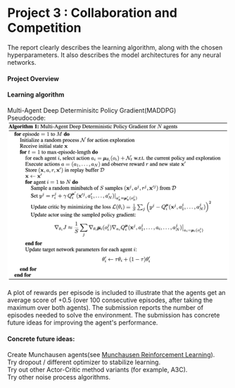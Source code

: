 # Project 3 : Collaboration and Competition
The report clearly describes the learning algorithm, along with the chosen hyperparameters. It also describes the model architectures for any neural networks.
#### Project Overview

#### Learning algorithm
Multi-Agent Deep Determinisitc Policy Gradient(MADDPG)<br>
Pseudocode:<br>
![Pseudo](/Images/maddpg-algo.png)


A plot of rewards per episode is included to illustrate that the agents get an average score of +0.5 (over 100 consecutive episodes, after taking the maximum over both agents).
The submission reports the number of episodes needed to solve the environment.
The submission has concrete future ideas for improving the agent's performance.

#### Concrete future ideas:
Create Munchausen agents(see [Munchausen Reinforcement Learning](https://arxiv.org/abs/2007.14430)).<br>
Try dropout / different optimizer to stabilize learning.<br>
Try out other Actor-Critic method variants (for example, A3C).<br>
Try other noise process algorithms.<br>
